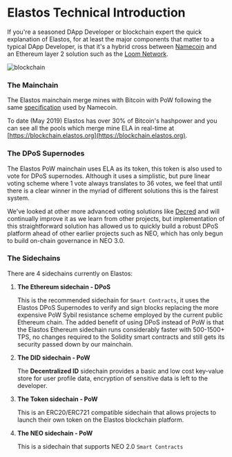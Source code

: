 
# Elastos Technical Introduction

If you're a seasoned DApp Developer or blockchain expert the quick explanation of Elastos, for at least the major components that matter to a typical DApp Developer,
is that it's a hybrid cross between [Namecoin](https://namecoin.org) and an Ethereum layer 2 solution such as the [Loom Network](https://loomx.io).

![blockchain](https://www.elastos.org/static/bucket_blockchain_info.648a6910.png)


### The Mainchain

The Elastos mainchain merge mines with Bitcoin with PoW following the same [specification](https://en.bitcoin.it/wiki/Merged_mining_specification) used by Namecoin.

To date (May 2019) Elastos has over 30% of Bitcoin's hashpower and you can see all the pools which merge mine ELA in real-time at [https://blockchain.elastos.org](https://blockchain.elastos.org).


### The DPoS Supernodes

The Elastos PoW mainchain uses ELA as its token, this token is also used to vote for DPoS supernodes. Although it uses a simplistic, but pure linear voting scheme where 1 vote
always translates to 36 votes, we feel that until there is a clear winner in the myriad of different solutions this is the fairest system.

We've looked at other more advanced voting solutions like [Decred](https://decred.org) and will continually improve it as we learn from other projects, but implementation of this straightforward solution
has allowed us to quickly build a robust DPoS platform ahead of other earlier projects such as NEO, which has only begun to build on-chain governance in NEO 3.0.


### The Sidechains

There are 4 sidechains currently on Elastos:

1. **The Ethereum sidechain - DPoS**
    
    This is the recommended sidechain for `Smart Contracts`, it uses the Elastos DPoS Supernodes to verify and sign blocks replacing the more expensive PoW Sybil resistance scheme
    employed by the current public Ethereum chain. The added benefit of using DPoS instead of PoW is that the Elastos Ethereum sidechain runs considerably faster with
    500-1500+ TPS, no changes required to the Solidity smart contracts and still gets its security passed down by our mainchain.


2. **The DID sidechain - PoW**

    The **Decentralized ID** sidechain provides a basic and low cost key-value store for user profile data, encryption of sensitive data is left to the developer.
    
    
3. **The Token sidechain - PoW**

    This is an ERC20/ERC721 compatible sidechain that allows projects to launch their own token on the Elastos blockchain platform.
    
4. **The NEO sidechain - PoW**
    
    This is a sidechain that supports NEO 2.0 `Smart Contracts`



